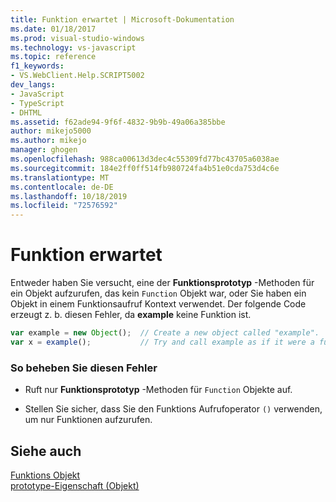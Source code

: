 ```yaml
---
title: Funktion erwartet | Microsoft-Dokumentation
ms.date: 01/18/2017
ms.prod: visual-studio-windows
ms.technology: vs-javascript
ms.topic: reference
f1_keywords:
- VS.WebClient.Help.SCRIPT5002
dev_langs:
- JavaScript
- TypeScript
- DHTML
ms.assetid: f62ade94-9f6f-4832-9b9b-49a06a385bbe
author: mikejo5000
ms.author: mikejo
manager: ghogen
ms.openlocfilehash: 988ca00613d3dec4c55309fd77bc43705a6038ae
ms.sourcegitcommit: 184e2ff0ff514fb980724fa4b51e0cda753d4c6e
ms.translationtype: MT
ms.contentlocale: de-DE
ms.lasthandoff: 10/18/2019
ms.locfileid: "72576592"
---
```

# <a name="function-expected"></a>Funktion erwartet
Entweder haben Sie versucht, eine der **Funktionsprototyp** -Methoden für ein Objekt aufzurufen, das kein `Function` Objekt war, oder Sie haben ein Objekt in einem Funktionsaufruf Kontext verwendet. Der folgende Code erzeugt z. b. diesen Fehler, da **example** keine Funktion ist.  
  
```JavaScript  
var example = new Object();  // Create a new object called "example".  
var x = example();           // Try and call example as if it were a function.  
```  
  
### <a name="to-correct-this-error"></a>So beheben Sie diesen Fehler  
  
- Ruft nur **Funktionsprototyp** -Methoden für `Function` Objekte auf.  
  
- Stellen Sie sicher, dass Sie den Funktions Aufrufoperator `()` verwenden, um nur Funktionen aufzurufen.  
  
## <a name="see-also"></a>Siehe auch  
 [Funktions Objekt](../../javascript/reference/function-object-javascript.md)    
 [prototype-Eigenschaft (Objekt)](../../javascript/reference/prototype-property-object-javascript.md)